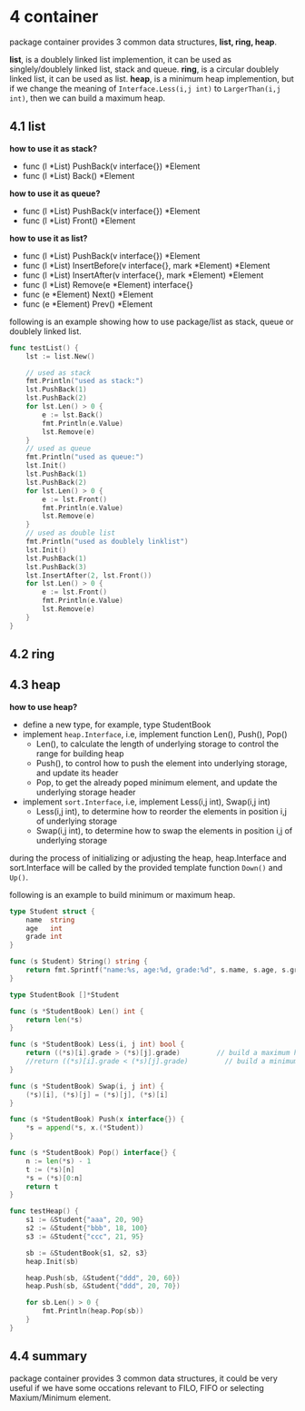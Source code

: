 # 4 container

package container provides 3 common data structures, **list, ring, heap**.

**list**, is a doublely linked list implemention, it can be used as singlely/doublely linked list, stack and queue.
**ring**, is a circular doublely linked list, it can be used as list.
**heap**, is a minimum heap implemention, but if we change the meaning of ```Interface.Less(i,j int)``` to ```LargerThan(i,j int)```, then we can build a maximum heap.

## 4.1 list

**how to use it as stack?**

- func (l *List) PushBack(v interface{}) *Element
- func (l *List) Back() *Element

**how to use it as queue?**

- func (l *List) PushBack(v interface{}) *Element
- func (l *List) Front() *Element

**how to use it as list?**

- func (l *List) PushBack(v interface{}) *Element
- func (l *List) InsertBefore(v interface{}, mark *Element) *Element
- func (l *List) InsertAfter(v interface{}, mark *Element) *Element
- func (l *List) Remove(e *Element) interface{} 
- func (e *Element) Next() *Element
- func (e *Element) Prev() *Element

following is an example showing how to use package/list as stack, queue or doublely linked list.

```go
func testList() {
	lst := list.New()

	// used as stack
	fmt.Println("used as stack:")
	lst.PushBack(1)
	lst.PushBack(2)
	for lst.Len() > 0 {
		e := lst.Back()
		fmt.Println(e.Value)
		lst.Remove(e)
	}
	// used as queue
	fmt.Println("used as queue:")
	lst.Init()
	lst.PushBack(1)
	lst.PushBack(2)
	for lst.Len() > 0 {
		e := lst.Front()
		fmt.Println(e.Value)
		lst.Remove(e)
	}
	// used as double list
	fmt.Println("used as doublely linklist")
	lst.Init()
	lst.PushBack(1)
	lst.PushBack(3)
	lst.InsertAfter(2, lst.Front())
	for lst.Len() > 0 {
		e := lst.Front()
		fmt.Println(e.Value)
		lst.Remove(e)
	}
}
```

## 4.2 ring


## 4.3 heap

**how to use heap?**

- define a new type, for example, type StudentBook
- implement ```heap.Interface```, i.e, implement function Len(), Push(), Pop()
    - Len(), to calculate the length of underlying storage to control the range for building heap
    - Push(), to control how to push the element into underlying storage, and update its header
    - Pop, to get the already poped minimum element, and update the underlying storage header
- implement ```sort.Interface```, i.e, implement Less(i,j int), Swap(i,j int)
    - Less(i,j int), to determine how to reorder the elements in position i,j of underlying storage
    - Swap(i,j int), to determine how to swap the elements in position i,j of underlying storage

during the process of initializing or adjusting the heap, heap.Interface and sort.Interface will be called by the provided template function ```Down()``` and ```Up()```.

following is an example to build minimum or maximum heap.

```go
type Student struct {
	name  string
	age   int
	grade int
}

func (s Student) String() string {
	return fmt.Sprintf("name:%s, age:%d, grade:%d", s.name, s.age, s.grade)
}

type StudentBook []*Student

func (s *StudentBook) Len() int {
	return len(*s)
}

func (s *StudentBook) Less(i, j int) bool {
	return ((*s)[i].grade > (*s)[j].grade)         // build a maximum heap
	//return ((*s)[i].grade < (*s)[j].grade)         // build a minimum heap
}

func (s *StudentBook) Swap(i, j int) {
	(*s)[i], (*s)[j] = (*s)[j], (*s)[i]
}

func (s *StudentBook) Push(x interface{}) {
	*s = append(*s, x.(*Student))
}

func (s *StudentBook) Pop() interface{} {
	n := len(*s) - 1
	t := (*s)[n]
	*s = (*s)[0:n]
	return t
}

func testHeap() {
	s1 := &Student{"aaa", 20, 90}
	s2 := &Student{"bbb", 18, 100}
	s3 := &Student{"ccc", 21, 95}

	sb := &StudentBook{s1, s2, s3}
	heap.Init(sb)

	heap.Push(sb, &Student{"ddd", 20, 60})
	heap.Push(sb, &Student{"ddd", 20, 70})

	for sb.Len() > 0 {
		fmt.Println(heap.Pop(sb))
	}
}
```

## 4.4 summary

package container provides 3 common data structures, it could be very useful if we have some occations relevant to FILO, FIFO or selecting Maxium/Minimum element.

